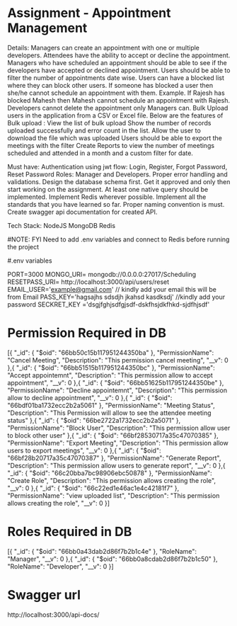 
# Assignment  - Appointment Management

Details:
Managers can create an appointment with one or multiple developers.
Attendees have the ability to accept or decline the appointment.
Managers who have scheduled an appointment should be able to see if the developers have accepted or declined appointment.
Users should be able to filter the number of appointments date wise.
Users can have a blocked list where they can block other users.
If someone has blocked a user then she/he cannot schedule an appointment with them. Example. If Rajesh has blocked Mahesh then Mahesh cannot schedule an appointment with Rajesh.
Developers cannot delete the appointment only Managers can.
Bulk Upload users in the application from a CSV or Excel file.
Below are the features of Bulk upload : 
View the list of bulk upload
Show the number of records uploaded successfully and error count in the list.
Allow the user to download the file which was uploaded
Users should be able to export the meetings with the filter
Create Reports to view the number of meetings scheduled and attended in a month and a custom filter for date.

Must have:
Authentication using jwt flow: Login, Register, Forgot Password, Reset Password
Roles: Manager and Developers.
Proper error handling and validations.
Design the database schema first. Get it approved and only then start working on the assignment.
At least one native query should be implemented.
Implement Redis wherever possible.
Implement all the standards that you have learned so far.
Proper naming convention is must.
Create swagger api documentation for created API.




Tech Stack:
NodeJS
MongoDB
Redis


#NOTE: FYI Need to add .env variables and connect to Redis before running the project

#.env variables


PORT=3000
MONGO_URI= mongodb://0.0.0.0:27017/Scheduling
RESETPASS_URI= http://localhost:3000/api/users/reset
EMAIL_USER='example@gmail.com'   // kindly add your email this will be from Email
PASS_KEY='hagsajhs sdsdjh jkahsd kasdksdj'  //kindly add your password
SECKRET_KEY ='dsgjfghjsdfgjsdf-dskfhsjdkfhkd-sjdfhjsdf'



# Permission Required in DB 

[{ "_id": { "$oid": "66bb50c15b117951244350ba" }, "PermissionName": "Cancel Meeting", "Description": "This permission cancel meeting", "__v": 0 },{ "_id": { "$oid": "66bb51515b117951244350bc" }, "PermissionName": "Accept appointemnt", "Description": "This permission allow to accept appointment", "__v": 0 },{ "_id": { "$oid": "66bb51625b117951244350be" }, "PermissionName": "Decline appointemnt", "Description": "This permission allow to decline appointment", "__v": 0 },{ "_id": { "$oid": "66bdf01ba1732ecc2b2a5061" }, "PermissionName": "Meeting Status", "Description": "This Permission will allow to see the attendee meeting status" },{ "_id": { "$oid": "66be2722a1732ecc2b2a5071" }, "PermissionName": "Block User", "Description": "This permission allow user to block other user" },{ "_id": { "$oid": "66bf28530717a35c47070385" }, "PermissionName": "Export Meeting", "Description": "This permission allow users to export meetings", "__v": 0 },{ "_id": { "$oid": "66bf28b20717a35c47070387" }, "PermissionName": "Generate Report", "Description": "This permission allow users to generate report", "__v": 0 },{ "_id": { "$oid": "66c20bba7bc98906ebc50878" }, "PermissionName": "Create Role", "Description": "This permission allows creating the role", "__v": 0 },{ "_id": { "$oid": "66c22ed1e46ac1e4c42181f7" }, "PermissionName": "view uploaded list", "Description": "This permission allows creating the role", "__v": 0 }]

# Roles Required in DB

 [{ "_id": { "$oid": "66bb0a43dab2d86f7b2b1c4e" }, "RoleName": "Manager", "__v": 0 },{ "_id": { "$oid": "66bb0a8cdab2d86f7b2b1c50" }, "RoleName": "Developer", "__v": 0 }]

 # Swagger url
 http://localhost:3000/api-docs/

